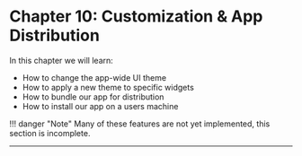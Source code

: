 # Chapter 10: Customization & App Distribution

In this chapter we will learn:
+ How to change the app-wide UI theme
+ How to apply a new theme to specific widgets
+ How to bundle our app for distribution
+ How to install our app on a users machine

!!! danger "Note"
    Many of these features are not yet implemented, this section is incomplete.

---
